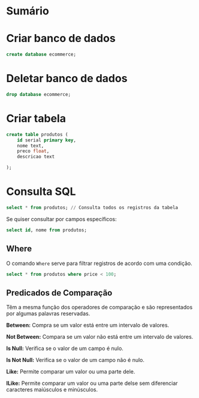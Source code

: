 # Sumário

# Criar banco de dados

````sql
create database ecommerce;
````

# Deletar banco de dados

````sql
drop database ecommerce;
````

# Criar tabela

````sql
create table produtos (
    id serial primary key,
    nome text,
    preco float,
    descricao text

);
````

# Consulta SQL

````sql
select * from produtos; // Consulta todos os registros da tabela
````

Se quiser consultar por campos específicos:

````sql
select id, nome from produtos;
````

## Where

O comando `Where` serve para filtrar registros de acordo com uma condição.

````sql
select * from produtos where price < 100;
````
## Predicados de Comparação

Têm a mesma função dos operadores de comparação e são representados por algumas palavras reservadas.

**Between:** Compra se um valor está entre um intervalo de valores.

**Not Between:** Compara se um valor não está entre um intervalo de valores.

**Is Null:** Verifica se o valor de um campo é nulo.

**Is Not Null:** Verifica se o valor de um campo não é nulo.

**Like:** Permite comparar um valor ou uma parte dele.

**ILike:** Permite comparar um valor ou uma parte delse sem diferenciar caracteres maiúsculos e minúsculos.